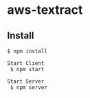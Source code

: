# aws-textract


## Install

```console
$ npm install

Start Client 
 $ npm start
 
Start Server 
 $ npm server 

```
